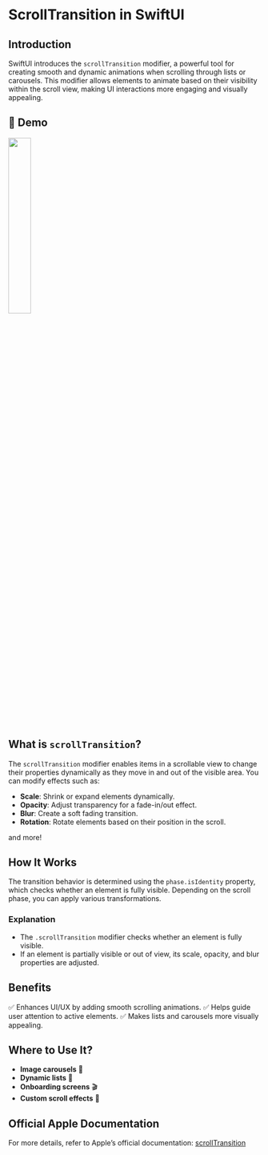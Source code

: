 # ScrollTransition in SwiftUI

## Introduction
SwiftUI introduces the `scrollTransition` modifier, a powerful tool for creating smooth and dynamic animations when scrolling through lists or carousels. This modifier allows elements to animate based on their visibility within the scroll view, making UI interactions more engaging and visually appealing.

## 📸 Demo
<img src="https://github.com/user-attachments/assets/496640ef-ada8-4e1c-994b-9ce7f2ced367" width=30%>

## What is `scrollTransition`?
The `scrollTransition` modifier enables items in a scrollable view to change their properties dynamically as they move in and out of the visible area. You can modify effects such as:

- **Scale**: Shrink or expand elements dynamically.
- **Opacity**: Adjust transparency for a fade-in/out effect.
- **Blur**: Create a soft fading transition.
- **Rotation**: Rotate elements based on their position in the scroll.

and more!

## How It Works
The transition behavior is determined using the `phase.isIdentity` property, which checks whether an element is fully visible. Depending on the scroll phase, you can apply various transformations.

### Explanation
- The `.scrollTransition` modifier checks whether an element is fully visible.
- If an element is partially visible or out of view, its scale, opacity, and blur properties are adjusted.

## Benefits
✅ Enhances UI/UX by adding smooth scrolling animations.
✅ Helps guide user attention to active elements.
✅ Makes lists and carousels more visually appealing.

## Where to Use It?
- **Image carousels** 📸
- **Dynamic lists** 📜
- **Onboarding screens** 🎬
- **Custom scroll effects** 🎨

## Official Apple Documentation
For more details, refer to Apple’s official documentation: [scrollTransition](https://developer.apple.com/documentation/swiftui/view/scrolltransition(_:axis:transition:))

